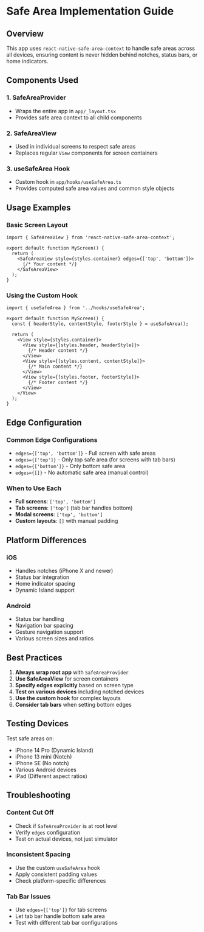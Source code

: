 # Safe Area Implementation Guide

## Overview
This app uses `react-native-safe-area-context` to handle safe areas across all devices, ensuring content is never hidden behind notches, status bars, or home indicators.

## Components Used

### 1. SafeAreaProvider
- Wraps the entire app in `app/_layout.tsx`
- Provides safe area context to all child components

### 2. SafeAreaView
- Used in individual screens to respect safe areas
- Replaces regular `View` components for screen containers

### 3. useSafeArea Hook
- Custom hook in `app/hooks/useSafeArea.ts`
- Provides computed safe area values and common style objects

## Usage Examples

### Basic Screen Layout
```tsx
import { SafeAreaView } from 'react-native-safe-area-context';

export default function MyScreen() {
  return (
    <SafeAreaView style={styles.container} edges={['top', 'bottom']}>
      {/* Your content */}
    </SafeAreaView>
  );
}
```

### Using the Custom Hook
```tsx
import { useSafeArea } from '../hooks/useSafeArea';

export default function MyScreen() {
  const { headerStyle, contentStyle, footerStyle } = useSafeArea();
  
  return (
    <View style={styles.container}>
      <View style={[styles.header, headerStyle]}>
        {/* Header content */}
      </View>
      <View style={[styles.content, contentStyle]}>
        {/* Main content */}
      </View>
      <View style={[styles.footer, footerStyle]}>
        {/* Footer content */}
      </View>
    </View>
  );
}
```

## Edge Configuration

### Common Edge Configurations
- `edges={['top', 'bottom']}` - Full screen with safe areas
- `edges={['top']}` - Only top safe area (for screens with tab bars)
- `edges={['bottom']}` - Only bottom safe area
- `edges={[]}` - No automatic safe area (manual control)

### When to Use Each
- **Full screens**: `['top', 'bottom']`
- **Tab screens**: `['top']` (tab bar handles bottom)
- **Modal screens**: `['top', 'bottom']`
- **Custom layouts**: `[]` with manual padding

## Platform Differences

### iOS
- Handles notches (iPhone X and newer)
- Status bar integration
- Home indicator spacing
- Dynamic Island support

### Android
- Status bar handling
- Navigation bar spacing
- Gesture navigation support
- Various screen sizes and ratios

## Best Practices

1. **Always wrap root app** with `SafeAreaProvider`
2. **Use SafeAreaView** for screen containers
3. **Specify edges explicitly** based on screen type
4. **Test on various devices** including notched devices
5. **Use the custom hook** for complex layouts
6. **Consider tab bars** when setting bottom edges

## Testing Devices

Test safe areas on:
- iPhone 14 Pro (Dynamic Island)
- iPhone 13 mini (Notch)
- iPhone SE (No notch)
- Various Android devices
- iPad (Different aspect ratios)

## Troubleshooting

### Content Cut Off
- Check if `SafeAreaProvider` is at root level
- Verify `edges` configuration
- Test on actual devices, not just simulator

### Inconsistent Spacing
- Use the custom `useSafeArea` hook
- Apply consistent padding values
- Check platform-specific differences

### Tab Bar Issues
- Use `edges={['top']}` for tab screens
- Let tab bar handle bottom safe area
- Test with different tab bar configurations 